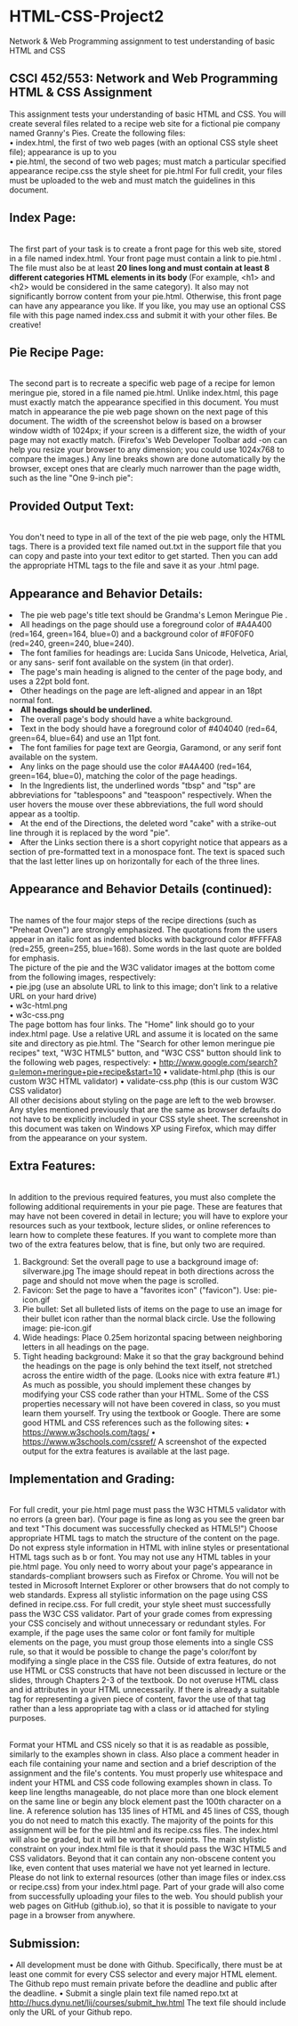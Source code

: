 # HTML-CSS-Project2
Network &amp; Web Programming assignment to test understanding of basic HTML and CSS

CSCI 452/553: Network and Web Programming
HTML & CSS Assignment
------------------------------------------------------------------------------------------------
This assignment tests your understanding of basic HTML and CSS. You will create several files related to a recipe
web site for a fictional pie company named Granny's Pies. Create the following files:
<br> • index.html, the first of two web pages (with an optional CSS style sheet file); appearance is up to you
<br> • pie.html, the second of two web pages; must match a particular specified appearance recipe.css the style sheet for pie.html For full credit, your files must be uploaded to the web and must match the guidelines in this document.

## Index Page:
<br> The first part of your task is to create a front page for this web site, stored in a file named index.html. Your front page must contain a link to pie.html . The file must also be at least <b>20 lines long and must contain at least 8 different
categories HTML elements in its body </b> (For example, \<h1> and \<h2> would be considered in the same category). It
also may not significantly borrow content from your pie.html. Otherwise, this front page can have any appearance you
like. If you like, you may use an optional CSS file with this page named index.css and submit it with your other files.
Be creative!

## Pie Recipe Page:
<br> The second part is to recreate a specific web page of a recipe for lemon meringue pie, stored in a file named
pie.html. Unlike index.html, this page must exactly match the appearance specified in this document.
You must match in appearance the pie web page shown on the next page of this document. The width of the
screenshot below is based on a browser window width of 1024px; if your screen is a different size, the width of your
page may not exactly match. (Firefox's Web Developer Toolbar add -on can help you resize your browser to any dimension; you could use 1024x768 to compare the images.) Any line breaks shown are done automatically by the browser, except ones that are
clearly much narrower than the page width, such as the line "One 9-inch pie":

## Provided Output Text:
<br> You don't need to type in all of the text of the pie web page, only the HTML tags. There is a provided text file
named out.txt in the support file that you can copy and paste into your text editor to get started. Then you can add
the appropriate HTML tags to the file and save it as your .html page.

## Appearance and Behavior Details:
<table>
<li>The pie web page's title text should be Grandma's Lemon Meringue Pie .
<li>All headings on the page should use a foreground color of #A4A400 (red=164, green=164, blue=0) and a
background color of #F0F0F0 (red=240, green=240, blue=240).
<li>The font families for headings are: Lucida Sans Unicode, Helvetica, Arial, or any sans- serif font available on the system (in that order).
<li>The page's main heading is aligned to the center of the page body, and uses a 22pt bold font.
<li> Other headings on the page are left-aligned and appear in an 18pt normal font.
<li><b>All headings should be underlined.</b>
<li>The overall page's body should have a white background.
<li>Text in the body should have a foreground color of #404040 (red=64, green=64, blue=64) and use an 11pt font.
<li>The font families for page text are Georgia, Garamond, or any serif font available on the system.
<li>Any links on the page should use the color #A4A400 (red=164, green=164, blue=0), matching the color of the page headings.
<li> In the Ingredients list, the underlined words "tbsp" and "tsp" are abbreviations for "tablespoons" and "teaspoon"
respectively. When the user hovers the mouse over these abbreviations, the full word should appear as a tooltip.
<li>At the end of the Directions, the deleted word "cake" with a strike-out line through it is replaced by the word "pie".
<li>After the Links section there is a short copyright notice that appears as a section of pre-formatted text in a
monospace font. The text is spaced such that the last letter lines up on horizontally for each of the three lines.

## Appearance and Behavior Details (continued):
<br> The names of the four major steps of the recipe directions (such as "Preheat Oven") are strongly emphasized. The
quotations from the users appear in an italic font as indented blocks with background color #FFFFA8 (red=255,
green=255, blue=168). Some words in the last quote are bolded for emphasis.
<br> The picture of the pie and the W3C validator images at the bottom come from the following images, respectively:
<br>• pie.jpg (use an absolute URL to link to this image; don't link to a relative URL on your hard drive)
<br>• w3c-html.png
<br>• w3c-css.png
<br> The page bottom has four links. The "Home" link should go to your index.html page. Use a relative URL and assume
it is located on the same site and directory as pie.html. The "Search for other lemon meringue pie recipes" text, "W3C
HTML5" button, and "W3C CSS" button should link to the following web pages, respectively:
• http://www.google.com/search?q=lemon+meringue+pie+recipe&start=10
• validate-html.php (this is our custom W3C HTML validator)
• validate-css.php (this is our custom W3C CSS validator)
<br> All other decisions about styling on the page are left to the web browser. Any styles mentioned previously that are the
same as browser defaults do not have to be explicitly included in your CSS style sheet. The screenshot in this document
was taken on Windows XP using Firefox, which may differ from the appearance on your system.

## Extra Features:
<br> In addition to the previous required features, you must also complete the following additional requirements in your
pie page. These are features that may have not been covered in detail in lecture; you will have to explore your resources
such as your textbook, lecture slides, or online references to learn how to complete these features. If you want to
complete more than two of the extra features below, that is fine, but only two are required.
1. Background: Set the overall page to use a background image of: silverware.jpg
The image should repeat in both directions across the page and should not move when the page is scrolled.
2. Favicon: Set the page to have a "favorites icon" ("favicon"). Use: pie-icon.gif
3. Pie bullet: Set all bulleted lists of items on the page to use an image for their bullet icon rather than the
normal black circle. Use the following image: pie-icon.gif
4. Wide headings: Place 0.25em horizontal spacing between neighboring letters in all headings on the page.
5. Tight heading background: Make it so that the gray background behind the headings on the page is only
behind the text itself, not stretched across the entire width of the page. (Looks nice with extra feature #1.)
<br> As much as possible, you should implement these changes by modifying your CSS code rather than your HTML.
Some of the CSS properties necessary will not have been covered in class, so you must learn them yourself. Try using
the textbook or Google. There are some good HTML and CSS references such as the following sites:
• https://www.w3schools.com/tags/
• https://www.w3schools.com/cssref/
A screenshot of the expected output for the extra features is available at the last page.

## Implementation and Grading:
<br> For full credit, your pie.html page must pass the W3C HTML5 validator with no errors (a green bar). (Your page is fine
as long as you see the green bar and text "This document was successfully checked as HTML5!") Choose appropriate HTML tags
to match the structure of the content on the page. Do not express style information in HTML with inline styles or
presentational HTML tags such as b or font. You may not use any HTML tables in your pie.html page.
You only need to worry about your page's appearance in standards-compliant browsers such as Firefox or Chrome.
You will not be tested in Microsoft Internet Explorer or other browsers that do not comply to web standards.
Express all stylistic information on the page using CSS defined in recipe.css. For full credit, your style sheet must
successfully pass the W3C CSS validator. Part of your grade comes from expressing your CSS concisely and without
unnecessary or redundant styles. For example, if the page uses the same color or font family for multiple elements
on the page, you must group those elements into a single CSS rule, so that it would be possible to change the page's
color/font by modifying a single place in the CSS file. Outside of extra features, do not use HTML or CSS constructs
that have not been discussed in lecture or the slides, through Chapters 2-3 of the textbook.
Do not overuse HTML class and id attributes in your HTML unnecessarily. If there is already a suitable tag for
representing a given piece of content, favor the use of that tag rather than a less appropriate tag with a class or id
attached for styling purposes.

<br> Format your HTML and CSS nicely so that it is as readable as possible, similarly to the examples shown in class. Also
place a comment header in each file containing your name and section and a brief description of the assignment and
the file's contents. You must properly use whitespace and indent your HTML and CSS code following examples shown
in class. To keep line lengths manageable, do not place more than one block element on the same line or begin any
block element past the 100th character on a line. A reference solution has 135 lines of HTML and 45 lines of CSS,
though you do not need to match this exactly.
The majority of the points for this assignment will be for the pie.html and its recipe.css files. The index.html will also
be graded, but it will be worth fewer points. The main stylistic constraint on your index.html file is that it should pass
the W3C HTML5 and CSS validators. Beyond that it can contain any non-obscene content you like, even content that
uses material we have not yet learned in lecture. Please do not link to external resources (other than image files or
index.css or recipe.css) from your index.html page.
Part of your grade will also come from successfully uploading your files to the web. You should publish your web
pages on GitHub (github.io), so that it is possible to navigate to your page in a browser from anywhere.


## Submission:
• All development must be done with Github. Specifically, there must be at least one commit for every CSS
selector and every major HTML element. The Github repo must remain private before the deadline and
public after the deadline.
• Submit a single plain text file named repo.txt at
http://hucs.dynu.net/lij/courses/submit_hw.html
The text file should include only the URL of your Github repo.
